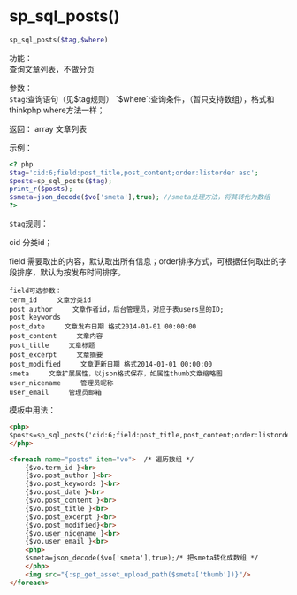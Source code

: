 # sp_sql_posts()
```php
sp_sql_posts($tag,$where)
```

功能：  
查询文章列表，不做分页

参数：  
`$tag`:查询语句（见$tag规则）  
`$where`:查询条件，（暂只支持数组），格式和thinkphp where方法一样；

返回：
array 文章列表

示例：
```php
<? php
$tag='cid:6;field:post_title,post_content;order:listorder asc';
$posts=sp_sql_posts($tag); 
print_r($posts);
$smeta=json_decode($vo['smeta'],true); //smeta处理方法，将其转化为数组
?>
```
`$tag`规则：

cid 分类id；

field 需要取出的内容，默认取出所有信息；order排序方式，可根据任何取出的字段排序，默认为按发布时间排序。
```
field可选参数：
term_id     文章分类id
post_author     文章作者id，后台管理员，对应于表users里的ID;
post_keywords     
post_date     文章发布日期 格式2014-01-01 00:00:00
post_content     文章内容
post_title     文章标题
post_excerpt     文章摘要
post_modified     文章更新日期 格式2014-01-01 00:00:00
smeta     文章扩展属性，以json格式保存，如属性thumb文章缩略图
user_nicename     管理员昵称
user_email     管理员邮箱
```
模板中用法：
```html
<php>
$posts=sp_sql_posts('cid:6;field:post_title,post_content;order:listorder asc');
</php>

<foreach name="posts" item="vo">  /* 遍历数组 */
    {$vo.term_id }<br>
    {$vo.post_author }<br>
    {$vo.post_keywords }<br>
    {$vo.post_date }<br>
    {$vo.post_content }<br>
    {$vo.post_title }<br>
    {$vo.post_excerpt }<br>
    {$vo.post_modified}<br>
    {$vo.user_nicename }<br>
    {$vo.user_email }<br>
    <php>
    $smeta=json_decode($vo['smeta'],true);/* 把smeta转化成数组 */
    </php>
    <img src="{:sp_get_asset_upload_path($smeta['thumb'])}"/>
</foreach>
```